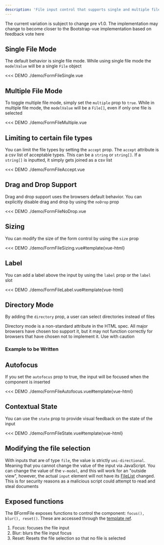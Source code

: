 ```yaml
---
description: 'File input control that supports single and multiple file modes, drag and drop, file type restrictions, and directory selection with contextual state feedback.'
---
```


<BAlert :model-value="true" variant="danger">
The current variation is subject to change pre v1.0. The implementation may change to become closer to the Bootstrap-vue implementation based on feedback <BLink target="_blank" href="https://github.com/bootstrap-vue-next/bootstrap-vue-next/discussions/1213" rel="noopener">vote here</BLink>
</BAlert>

## Single File Mode

The default behavior is single file mode. While using single file mode the `modelValue` will be a single `File` object

<<< DEMO ./demo/FormFileSingle.vue

## Multiple File Mode

To toggle multiple file mode, simply set the `multiple` prop to `true`. While in multiple file mode, the `modelValue` will be a `File[]`, even if only one file is selected

<<< DEMO ./demo/FormFileMultiple.vue

## Limiting to certain file types

You can limit the file types by setting the `accept` prop. The `accept` attribute is a csv list of acceptable types. This can be a `string` or `string[]`. If a `string[]` is inputted, it simply gets joined as a csv list

<<< DEMO ./demo/FormFileAccept.vue

## Drag and Drop Support

Drag and drop support uses the browsers default behavior. You can explicitly disable drag and drop by using the `noDrop` prop

<<< DEMO ./demo/FormFileNoDrop.vue

## Sizing

You can modify the size of the form control by using the `size` prop

<<< DEMO ./demo/FormFileSizing.vue#template{vue-html}

## Label

You can add a label above the input by using the `label` prop or the `label` slot

<<< DEMO ./demo/FormFileLabel.vue#template{vue-html}

## Directory Mode

By adding the `directory` prop, a user can select directories instead of files

<BAlert variant="danger" :model-value="true">
  Directory mode is a non-standard attribute in the HTML spec. All major browsers have chosen too support it, but it may not function correctly for browsers that have chosen not to implement it. Use with caution
</BAlert>

### Example to be Written

## Autofocus

If you set the `autofocus` prop to true, the input will be focused when the component is inserted

<<< DEMO ./demo/FormFileAutofocus.vue#template{vue-html}

## Contextual State

You can use the `state` prop to provide visual feedback on the state of the input

<<< DEMO ./demo/FormFileState.vue#template{vue-html}

## Modifying the file selection

With inputs that are of type `file`, the value is strictly `uni-directional`. Meaning that you cannot change the value of the input via JavaScript. You can change the value of the `v-model`, and this will work for an "outside view", however, the actual `input` element will not have its [FileList](https://developer.mozilla.org/en-US/docs/Web/API/FileList) changed. This is for security reasons as a malicious script could attempt to read and steal documents

## Exposed functions

The BFormFile exposes functions to control the component: `focus(), blur(), reset()`. These are accessed through the [template ref](https://vuejs.org/guide/essentials/template-refs.html#template-refs).

1. Focus: focuses the file input
2. Blur: blurs the file input focus
3. Reset: Resets the file selection so that no file is selected
